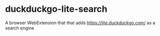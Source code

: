 # duckduckgo-lite-search
A browser WebExtension that that adds https://lite.duckduckgo.com/ as a search engine

